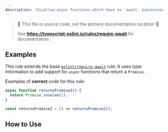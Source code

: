 ```yaml
---
description: 'Disallow async functions which have no `await` expression.'
---
```


> 🛑 This file is source code, not the primary documentation location! 🛑
>
> See **<https://typescript-eslint.io/rules/require-await>** for documentation.

## Examples

This rule extends the base [`eslint/require-await`](https://eslint.org/docs/rules/require-await) rule.
It uses type information to add support for `async` functions that return a `Promise`.

Examples of **correct** code for this rule:

```ts
async function returnsPromise1() {
  return Promise.resolve(1);
}

const returnsPromise2 = () => returnsPromise1();
```

## How to Use
